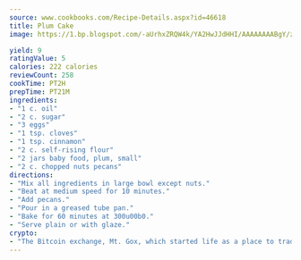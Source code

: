 ```yaml
---
source: www.cookbooks.com/Recipe-Details.aspx?id=46618
title: Plum Cake
image: https://1.bp.blogspot.com/-aUrhxZRQW4k/YA2HwJJdHHI/AAAAAAAABgY/z2R8OXCxqDoBQtRn-q-fHG8g9_G4G1HBwCLcBGAsYHQ/s320/13.png

yield: 9
ratingValue: 5
calories: 222 calories
reviewCount: 258
cookTime: PT2H
prepTime: PT21M
ingredients:
- "1 c. oil"
- "2 c. sugar"
- "3 eggs"
- "1 tsp. cloves"
- "1 tsp. cinnamon"
- "2 c. self-rising flour"
- "2 jars baby food, plum, small"
- "2 c. chopped nuts pecans"
directions:
- "Mix all ingredients in large bowl except nuts."
- "Beat at medium speed for 10 minutes."
- "Add pecans."
- "Pour in a greased tube pan."
- "Bake for 60 minutes at 300u00b0."
- "Serve plain or with glaze."
crypto:
- "The Bitcoin exchange, Mt. Gox, which started life as a place to trade cards from a fantasy game, was hacked."
---
```

